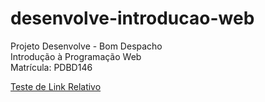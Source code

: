 # desenvolve-introducao-web

Projeto Desenvolve - Bom Despacho\
Introdução à Programação Web\
Matrícula: PDBD146

[Teste de Link Relativo](/README.md)
